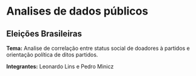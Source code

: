 # Analises de dados públicos
## Eleições Brasileiras

**Tema:** Analise de correlação entre status social de doadores à partidos e orientação política de ditos partidos.

**Integrantes:** Leonardo Lins e Pedro Minicz
